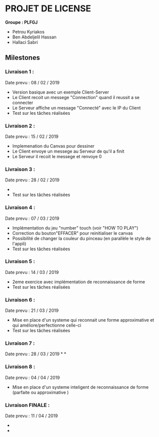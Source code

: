 ﻿
# PROJET DE LICENSE

**Groupe : PLFGJ**

* Petrou Kyriakos
* Ben Abdeljelil Hassan
* Hallaci Sabri


 ##  **Milestones**

### Livraison 1 :
Date prevu :    08 / 02 / 2019

*  Version basique avec un exemple Client-Server
*  Le Client recoit un messege "Connection" quand il reussit a se connecter
*  Le Serveur affiche un message "Connecté" avec le IP du Client
*  Test sur les tâches réalisées


### Livraison 2 :
Date prevu :    15 / 02 / 2019

* Implemenation du Canvas pour dessiner
* Le Client envoye un messege au Serveur de qu'il a finit 
* Le Serveur il recoit le messege et renvoye 0
### Livraison 3 :
Date prevu :    28 / 02 / 2019

* 
* Test sur les tâches réalisées

### Livraison 4 :
Date prevu :    07 / 03 / 2019

* Implémentation du jeu "number" touch (voir "HOW TO PLAY")
* Correction du bouton"EFFACER" pour reinitialiser le canvas
* Possibilité de changer la couleur du pinceau (en parallèle le style de l'appli)
* Test sur les tâches réalisées



### Livraison 5 :
Date prevu :    14 / 03 / 2019

* 2eme exercice avec implémentation de reconnaissance de forme
* Test sur les tâches réalisées

### Livraison 6 :
Date prevu :    21 / 03 / 2019

* Mise en place d'un systeme qui reconnait une forme approximative et qui améliore/perfectionne celle-ci
* Test sur les tâches réalisées


### Livraison 7 :
Date prevu :    28 / 03 / 2019
*
*

### Livraison 8 :
Date prevu :    04 / 04 / 2019

* Mise en place d'un systeme inteligent de reconnaissance de forme (parfaite ou approximative )


### Livraison FINALE :
Date prevu :    11 / 04 / 2019

*
*


